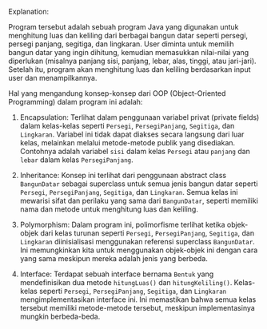 Explanation: 

Program tersebut adalah sebuah program Java yang digunakan untuk menghitung luas dan keliling dari berbagai bangun datar seperti persegi, persegi panjang, segitiga, dan lingkaran. User diminta untuk memilih bangun datar yang ingin dihitung, kemudian memasukkan nilai-nilai yang diperlukan (misalnya panjang sisi, panjang, lebar, alas, tinggi, atau jari-jari). Setelah itu, program akan menghitung luas dan keliling berdasarkan input user dan menampilkannya.

Hal yang mengandung konsep-konsep dari OOP (Object-Oriented Programming) dalam program ini adalah:

1. Encapsulation: 
   Terlihat dalam penggunaan variabel privat (private fields) dalam kelas-kelas seperti `Persegi`, `PersegiPanjang`, `Segitiga`, dan `Lingkaran`. Variabel ini tidak dapat diakses secara langsung dari luar kelas, melainkan melalui metode-metode publik yang disediakan. Contohnya adalah variabel `sisi` dalam kelas `Persegi` atau `panjang` dan `lebar` dalam kelas `PersegiPanjang`.

2. Inheritance:
   Konsep ini terlihat dari penggunaan abstract class `BangunDatar` sebagai superclass untuk semua jenis bangun datar seperti `Persegi`, `PersegiPanjang`, `Segitiga`, dan `Lingkaran`. Semua kelas ini mewarisi sifat dan perilaku yang sama dari `BangunDatar`, seperti memiliki nama dan metode untuk menghitung luas dan keliling.

3. Polymorphism:
   Dalam program ini, polimorfisme terlihat ketika objek-objek dari kelas turunan seperti `Persegi`, `PersegiPanjang`, `Segitiga`, dan `Lingkaran` diinisialisasi menggunakan referensi superclass `BangunDatar`. Ini memungkinkan kita untuk menggunakan objek-objek ini dengan cara yang sama meskipun mereka adalah jenis yang berbeda.

4. Interface:
   Terdapat sebuah interface bernama `Bentuk` yang mendefinisikan dua metode `hitungLuas()` dan `hitungKeliling()`. Kelas-kelas seperti `Persegi`, `PersegiPanjang`, `Segitiga`, dan `Lingkaran` mengimplementasikan interface ini. Ini memastikan bahwa semua kelas tersebut memiliki metode-metode tersebut, meskipun implementasinya mungkin berbeda-beda.
